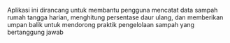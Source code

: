 Aplikasi ini dirancang untuk membantu pengguna mencatat data sampah rumah tangga harian, menghitung persentase daur ulang, dan memberikan umpan balik untuk mendorong praktik pengelolaan sampah yang bertanggung jawab
